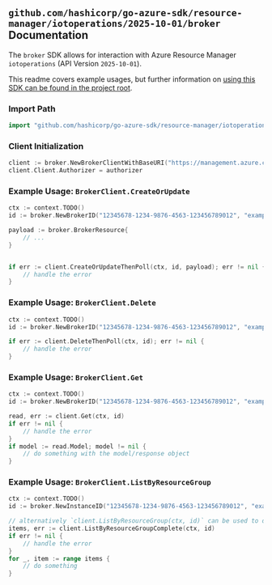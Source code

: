 
## `github.com/hashicorp/go-azure-sdk/resource-manager/iotoperations/2025-10-01/broker` Documentation

The `broker` SDK allows for interaction with Azure Resource Manager `iotoperations` (API Version `2025-10-01`).

This readme covers example usages, but further information on [using this SDK can be found in the project root](https://github.com/hashicorp/go-azure-sdk/tree/main/docs).

### Import Path

```go
import "github.com/hashicorp/go-azure-sdk/resource-manager/iotoperations/2025-10-01/broker"
```


### Client Initialization

```go
client := broker.NewBrokerClientWithBaseURI("https://management.azure.com")
client.Client.Authorizer = authorizer
```


### Example Usage: `BrokerClient.CreateOrUpdate`

```go
ctx := context.TODO()
id := broker.NewBrokerID("12345678-1234-9876-4563-123456789012", "example-resource-group", "instanceName", "brokerName")

payload := broker.BrokerResource{
	// ...
}


if err := client.CreateOrUpdateThenPoll(ctx, id, payload); err != nil {
	// handle the error
}
```


### Example Usage: `BrokerClient.Delete`

```go
ctx := context.TODO()
id := broker.NewBrokerID("12345678-1234-9876-4563-123456789012", "example-resource-group", "instanceName", "brokerName")

if err := client.DeleteThenPoll(ctx, id); err != nil {
	// handle the error
}
```


### Example Usage: `BrokerClient.Get`

```go
ctx := context.TODO()
id := broker.NewBrokerID("12345678-1234-9876-4563-123456789012", "example-resource-group", "instanceName", "brokerName")

read, err := client.Get(ctx, id)
if err != nil {
	// handle the error
}
if model := read.Model; model != nil {
	// do something with the model/response object
}
```


### Example Usage: `BrokerClient.ListByResourceGroup`

```go
ctx := context.TODO()
id := broker.NewInstanceID("12345678-1234-9876-4563-123456789012", "example-resource-group", "instanceName")

// alternatively `client.ListByResourceGroup(ctx, id)` can be used to do batched pagination
items, err := client.ListByResourceGroupComplete(ctx, id)
if err != nil {
	// handle the error
}
for _, item := range items {
	// do something
}
```
